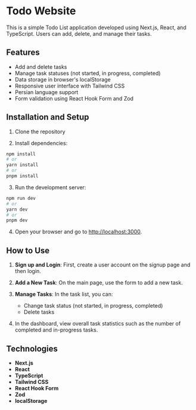 # Todo Website

This is a simple Todo List application developed using Next.js, React, and TypeScript. Users can add, delete, and manage their tasks.

## Features

- Add and delete tasks
- Manage task statuses (not started, in progress, completed)
- Data storage in browser's localStorage
- Responsive user interface with Tailwind CSS
- Persian language support
- Form validation using React Hook Form and Zod

## Installation and Setup

1. Clone the repository

2. Install dependencies:

```bash
npm install
# or
yarn install
# or
pnpm install
```

3. Run the development server:

```bash
npm run dev
# or
yarn dev
# or
pnpm dev

```

4. Open your browser and go to [http://localhost:3000](http://localhost:3000).

## How to Use

1. **Sign up and Login**: First, create a user account on the signup page and then login.

2. **Add a New Task**: On the main page, use the form to add a new task.

3. **Manage Tasks**: In the task list, you can:

   - Change task status (not started, in progress, completed)
   - Delete tasks

4. In the dashboard, view overall task statistics such as the number of completed and in-progress tasks.

## Technologies

- **Next.js**
- **React**
- **TypeScript**
- **Tailwind CSS**
- **React Hook Form**
- **Zod**
- **localStorage**
